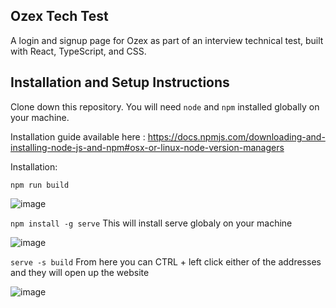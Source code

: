 ## Ozex Tech Test

A login and signup page for Ozex as part of an interview technical test, built with React, TypeScript, and CSS.


## Installation and Setup Instructions

Clone down this repository. You will need `node` and `npm` installed globally on your machine. 

Installation guide available here : https://docs.npmjs.com/downloading-and-installing-node-js-and-npm#osx-or-linux-node-version-managers

Installation:

`npm run build`

![image](https://github.com/simon-ramirez-afk/ozex-tech-test/assets/93628482/31cca19d-a307-4927-b662-07b985a1affa)

`npm install -g serve` This will install serve globaly on your machine

![image](https://github.com/simon-ramirez-afk/ozex-tech-test/assets/93628482/8a58c494-cd58-43cc-8989-6ba4a2d04564)

`serve -s build` From here you can CTRL + left click either of the addresses and they will open up the website

![image](https://github.com/simon-ramirez-afk/ozex-tech-test/assets/93628482/1a6870d6-7c62-4390-b16e-72bb3a06194e)
